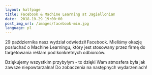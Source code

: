 ```yaml
---
layout:	halfpage
title: Facebook & Machine Learning at Jagiellonian
date:  2018-10-29 19:00:00
post_img_url: /images/facebook-min.jpg
language: pl
---
```


29 października nasz wydział odwiedził Facebook. Mieliśmy okazję posłuchać o Machine Learningu, który jest stosowany przez firmę do targetowania reklam pod konkretnych odbiorców. 

Dziękujemy wszystkim przybyłym - to dzięki Wam atmosfera była jak zawsze niepowtarzalna!
Do zobaczenia na następnych wydarzeniach!